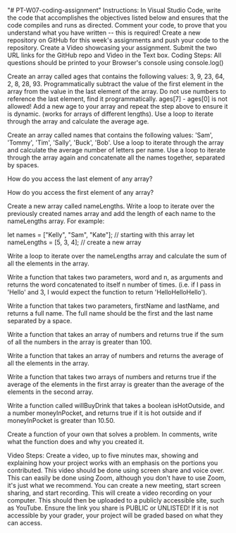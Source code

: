 "# PT-W07-coding-assignment" 
Instructions:
In Visual Studio Code, write the code that accomplishes the objectives listed below and ensures that the code compiles and runs as directed.
Comment your code, to prove that you understand what you have written -- this is required!
Create a new repository on GitHub for this week's assignments and push your code to the repository.
Create a Video showcasing your assignment.
Submit the two URL links for the GitHub repo and Video in the Text box.
Coding Steps:
All questions should be printed to your Browser's console using console.log()

Create an array called ages that contains the following values: 3, 9, 23, 64, 2, 8, 28, 93.
Programmatically subtract the value of the first element in the array from the value in the last element of the array.
Do not use numbers to reference the last element, find it programmatically.
ages[7] - ages[0] is not allowed!
Add a new age to your array and repeat the step above to ensure it is dynamic. (works for arrays of different lengths).
Use a loop to iterate through the array and calculate the average age.

Create an array called names that contains the following values: 'Sam', 'Tommy', 'Tim', 'Sally', 'Buck', 'Bob'.
Use a loop to iterate through the array and calculate the average number of letters per name.
Use a loop to iterate through the array again and concatenate all the names together, separated by spaces.

How do you access the last element of any array?

How do you access the first element of any array?

Create a new array called nameLengths. Write a loop to iterate over the previously created names array and add the length of each name to the nameLengths array.
For example:

let names = ["Kelly", "Sam", "Kate"];    // starting with this array
let nameLengths = [5, 3, 4];             // create a new array

Write a loop to iterate over the nameLengths array and calculate the sum of all the elements in the array.

Write a function that takes two parameters, word and n, as arguments and returns the word concatenated to itself n number of times. (i.e. if I pass in 'Hello' and 3, I would expect the function to return 'HelloHelloHello').

Write a function that takes two parameters, firstName and lastName, and returns a full name. The full name should be the first and the last name separated by a space.

Write a function that takes an array of numbers and returns true if the sum of all the numbers in the array is greater than 100.

Write a function that takes an array of numbers and returns the average of all the elements in the array.

Write a function that takes two arrays of numbers and returns true if the average of the elements in the first array is greater than the average of the elements in the second array.

Write a function called willBuyDrink that takes a boolean isHotOutside, and a number moneyInPocket, and returns true if it is hot outside and if moneyInPocket is greater than 10.50.

Create a function of your own that solves a problem. In comments, write what the function does and why you created it.

Video Steps:
Create a video, up to five minutes max, showing and explaining how your project works with an emphasis on the portions you contributed.
This video should be done using screen share and voice over.
This can easily be done using Zoom, although you don't have to use Zoom, it's just what we recommend.
You can create a new meeting, start screen sharing, and start recording.
This will create a video recording on your computer.
This should then be uploaded to a publicly accessible site, such as YouTube.
Ensure the link you share is PUBLIC or UNLISTED!
If it is not accessible by your grader, your project will be graded based on what they can access.